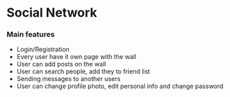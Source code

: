 <h1>Social Network</h1>

<h3>Main features</h3>
<ul>
  <li>Login/Registration</li>
  <li>Every user have it own page with the wall</li>
  <li>User can add posts on the wall</li>
  <li>User can search people, add they to friend list</li>
  <li>Sending messages to another users</li>
  <li>User can change profile photo, edit personal info and change password</li>
<ul>
 
